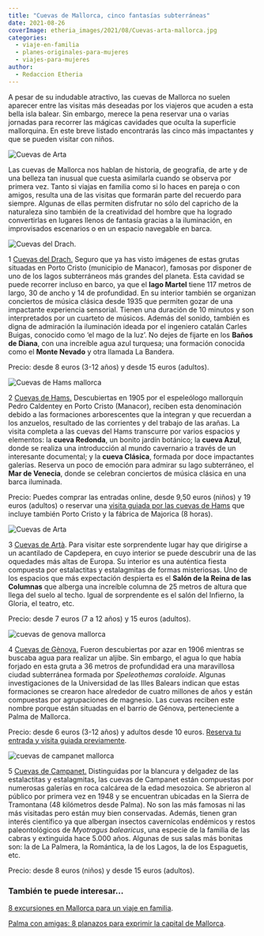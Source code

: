 ```yaml
---
title: "Cuevas de Mallorca, cinco fantasías subterráneas"
date: 2021-08-26
coverImage: etheria_images/2021/08/Cuevas-arta-mallorca.jpg
categories: 
  - viaje-en-familia
  - planes-originales-para-mujeres
  - viajes-para-mujeres
author: 
  - Redaccion Etheria
---
```


A pesar de su indudable atractivo, las cuevas de Mallorca no suelen aparecer entre las visitas más deseadas por los viajeros que acuden a esta bella isla balear. Sin embargo, merece la pena reservar una o varias jornadas para recorrer las mágicas cavidades que oculta la superficie mallorquina. En este breve listado encontrarás las cinco más impactantes y que se pueden visitar con niños.

![Cuevas de Arta](etheria_images/2021/08/Cuevas-arta-mallorca.jpg "Cuevas de Artà.")

Las cuevas de Mallorca nos hablan de historia, de geografía, de arte y de una belleza 
tan inusual que cuesta asimilarla cuando se observa por primera vez. Tanto si viajas en 
familia como si lo haces en pareja o con amigos, resulta una de las visitas que formarán 
parte del recuerdo para siempre. Algunas de ellas permiten disfrutar no sólo del 
capricho de la naturaleza sino también de la creatividad del hombre que ha logrado 
convertirlas en lugares llenos de fantasía gracias a la iluminación, en improvisados 
escenarios o en un espacio navegable en barca. 

![Cuevas del Drach.](etheria_images/2021/08/Cuevas-del-Drach-mallorca.jpg "Cuevas del Drach.")

1 [Cuevas del Drach.](http://www.cuevasdeldrach.com) Seguro que ya has visto imágenes de 
estas grutas situadas en Porto Cristo (municipio de Manacor), famosas por disponer de 
uno de los lagos subterráneos más grandes del planeta. Esta cavidad se puede recorrer 
incluso en barco, ya que el **lago Martel** tiene 117 metros de largo, 30 de ancho y 14 
de profundidad. En su interior también se organizan conciertos de música clásica desde 
1935 que permiten gozar de una impactante experiencia sensorial. Tienen una duración de 
10 minutos y son interpretados por un cuarteto de músicos. Además del sonido, también es 
digna de admiración la iluminación ideada por el ingeniero catalán Carles Buigas, 
conocido como ‘el mago de la luz’. No dejes de fijarte en los **Baños de Diana**, con 
una increíble agua azul turquesa; una formación conocida como el **Monte Nevado** y otra 
llamada La Bandera. 

Precio: desde 8 euros (3-12 años) y desde 15 euros (adultos). 

![Cuevas de Hams mallorca](etheria_images/2021/08/Cuevas-dels-Hams-barca-lago.jpg "Cuevas de Hams.")

2 [Cuevas de Hams.](https://cuevasdelshams.com/) Descubiertas en 1905 por el espeleólogo 
mallorquín Pedro Caldentey en Porto Cristo (Manacor), reciben esta denominación debido a 
las formaciones arborescentes que la integran y que recuerdan a los anzuelos, resultado 
de las corrientes y del trabajo de las arañas. La visita completa a las cuevas del Hams 
transcurre por varios espacios y elementos: la **cueva Redonda**, un bonito jardín 
botánico; la **cueva Azul**, donde se realiza una introducción al mundo cavernario a 
través de un interesante documental; y la **cueva Clásica**, formada por doce 
impactantes galerías. Reserva un poco de emoción para admirar su lago subterráneo, el 
**Mar de Venecia**, donde se celebran conciertos de música clásica en una barca 
iluminada. 

Precio: Puedes comprar las entradas online, desde 9,50 euros (niños) y 19 euros 
(adultos) o reservar una [visita guiada por las cuevas de 
Hams](https://www.civitatis.com/es/palma-mallorca/visita-guiada-cuevas-hams/?aid=10211) 
que incluye también Porto Cristo y la fábrica de Majorica (8 horas). 

![Cuevas de Arta](etheria_images/2021/08/Cuevas-arta-interior.jpg "Cuevas de Artà.")

3 [Cuevas de Artà](https://cuevasdearta.com/). Para visitar este sorprendente lugar hay 
que dirigirse a un acantilado de Capdepera, en cuyo interior se puede descubrir una de 
las oquedades más altas de Europa. Su interior es una auténtica fiesta compuesta por 
estalactitas y estalagmitas de formas misteriosas. Uno de los espacios que más 
expectación despierta es el **Salón de la Reina de las Columnas** que alberga una 
increíble columna de 25 metros de altura que llega del suelo al techo. Igual de 
sorprendente es el salón del Infierno, la Gloria, el teatro, etc. 

Precio: desde 7 euros (7 a 12 años) y 15 euros (adultos). 

![cuevas de genova mallorca](etheria_images/2021/08/cuevas-genova-mallorca.jpg "© Cuevas de Génova, en Mallorca.")

4 [Cuevas de Gènova.](http://cuevasdegenova.com/) Fueron descubiertas por azar en 1906 
mientras se buscaba agua para realizar un aljibe. Sin embargo, el agua lo que había 
forjado en esta gruta a 36 metros de profundidad era una maravillosa ciudad subterránea 
formada por _Speleothemas coraloide_. Algunas investigaciones de la Universidad de las 
Illes Balears indican que estas formaciones se crearon hace alrededor de cuatro millones 
de años y están compuestas por agrupaciones de magnesio. Las cuevas reciben este nombre 
porque están situadas en el barrio de Génova, perteneciente a Palma de Mallorca. 

Precio: desde 6 euros (3-12 años) y adultos desde 10 euros. [Reserva tu entrada y visita 
guiada 
previamente](https://www.civitatis.com/es/palma-mallorca/visita-guiada-cuevas-genova/?aid=10211). 

![cuevas de campanet mallorca](etheria_images/2021/08/cuevas-de-campanet.jpg "© Cuevas de Campanet.")

5 [Cuevas de Campanet.](http://www.covesdecampanet.com/) Distinguidas por la blancura y 
delgadez de las estalactitas y estalagmitas, las cuevas de Campanet están compuestas por 
numerosas galerías en roca calcárea de la edad mesozoica. Se abrieron al público por 
primera vez en 1948 y se encuentran ubicadas en la Sierra de Tramontana (48 kilómetros 
desde Palma). No son las más famosas ni las más visitadas pero están muy bien 
conservadas. Además, tienen gran interés científico ya que albergan insectos 
cavernícolas endémicos y restos paleontológicos de _Myotragus balearicus_, una especie 
de la familia de las cabras y extinguida hace 5.000 años. Algunas de sus salas más 
bonitas son: la de La Palmera, la Romántica, la de los Lagos, la de los Espaguetis, etc. 

Precio: desde 8 euros (niños) y desde 15 euros (adultos). 

### También te puede interesar...

[8 excursiones en Mallorca para un viaje en 
familia](https://etheriamagazine.com/2020/06/16/8-excursiones-en-mallorca-para-un-viaje-en-familia-con-ninos/). 

[Palma con amigas: 8 planazos para exprimir la capital de 
Mallorca](https://etheriamagazine.com/2021/06/02/planes-y-excursiones-desde-palma-mallorca-con-amigas/).
